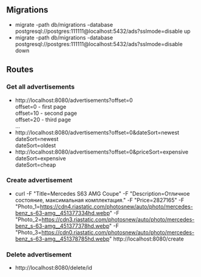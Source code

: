 ## Migrations
- migrate -path db/migrations -database postgresql://postgres:111111@localhost:5432/ads?sslmode=disable up
- migrate -path db/migrations -database postgresql://postgres:111111@localhost:5432/ads?sslmode=disable down


## Routes
### Get all advertisements
- http://localhost:8080/advertisements?offset=0 <br />
  offset=0 - first page <br />
  offset=10 - second page <br />
  offset=20 - third page <br />
  ...
- http://localhost:8080/advertisements?offset=0&dateSort=newest <br />
  dateSort=newest <br />
  dateSort=oldest 
- http://localhost:8080/advertisements?offset=0&priceSort=expensive <br />
  dateSort=expensive <br />
  dateSort=cheap
  
### Create advertisement
- curl -F "Title=Mercedes S63 AMG Coupe" -F "Description=Отличное состояние, максимальная комплектация." -F "Price=2827165" -F "Photo_1=https://cdn4.riastatic.com/photosnew/auto/photo/mercedes-benz_s-63-amg__451377334hd.webp" -F "Photo_2=https://cdn3.riastatic.com/photosnew/auto/photo/mercedes-benz_s-63-amg__451377378hd.webp" -F "Photo_3=https://cdn0.riastatic.com/photosnew/auto/photo/mercedes-benz_s-63-amg__451378785hd.webp" http://localhost:8080/create

### Delete advertisement
- http://localhost:8080/delete/id
